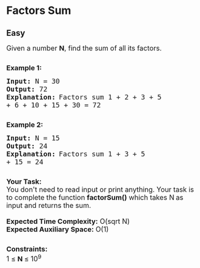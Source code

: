 # Factors Sum
## Easy
<div class="problems_problem_content__Xm_eO"><p><span style="font-size:18px">Given a number <strong>N</strong>,&nbsp;find the sum of all its&nbsp;factors.</span></p>

<p><br>
<span style="font-size:18px"><strong>Example 1:</strong></span></p>

<pre><span style="font-size:18px"><strong>Input:</strong> N = 30
<strong>Output:</strong> 72
<strong>Explanation:</strong></span> <span style="font-size:18px">Factors sum 1 + 2 + 3 + 5 
+ 6 + 10 + 15 + 30 = 72</span></pre>

<p><br>
<span style="font-size:18px"><strong>Example 2:</strong></span></p>

<pre><span style="font-size:18px"><strong>Input:</strong> N = 15
<strong>Output:</strong> 24
<strong>Explanation:</strong></span> <span style="font-size:18px">Factors sum 1 + 3 + 5 
+ 15 = 24</span></pre>

<p><br>
<span style="font-size:18px"><strong>Your Task:&nbsp;&nbsp;</strong></span><br>
<span style="font-size:18px">You don't need to read input or print anything. Your task is to complete the function <strong>factorSum()</strong>&nbsp;which takes N<strong> </strong>as input and returns the sum.<br>
<br>
<strong>Expected Time Complexity:</strong> O(sqrt N)<br>
<strong>Expected Auxiliary Space:</strong> O(1)</span></p>

<p><br>
<span style="font-size:18px"><strong>Constraints:</strong><br>
1 ≤&nbsp;<strong>N&nbsp;</strong>≤ 10<sup>9</sup></span></p>
</div>